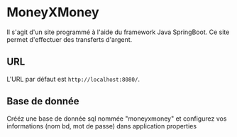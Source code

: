 # MoneyXMoney

Il s'agit d'un site programmé à l'aide du framework Java SpringBoot. Ce site permet d'effectuer des transferts d'argent.


##  URL

L'URL par défaut est `http://localhost:8080/`.   


## Base de donnée

Crééz une base de donnée sql nommée "moneyxmoney" et configurez vos informations (nom bd, mot de passe) dans application properties
